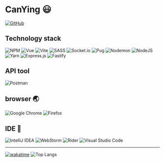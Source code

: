 # CanYing 😃

[![GitHub](https://img.shields.io/badge/dynamic/json?logo=github&label=GitHub&labelColor=495867&color=495867&query=%24.data.totalSubs&url=https%3A%2F%2Fapi.spencerwoo.com%2Fsubstats%2F%3Fsource%3Dgithub%26queryKey%3Dhayschan&style=flat)](https://github.com/canying686)

## Technology stack 
![NPM](https://img.shields.io/badge/NPM-%23CB3837.svg?style=flat&logo=npm&logoColor=white)
![Vue](  https://img.shields.io/badge/-Vue-4fc08d?style=flat&logo=Vue.js&logoColor=green)
![Vite](https://img.shields.io/badge/vite-%23646CFF.svg?style=flat&logo=vite&logoColor=white)
![SASS](https://img.shields.io/badge/SASS-hotpink.svg?style=flat&logo=SASS&logoColor=white)
![Socket.io](https://img.shields.io/badge/Socket.io-black?style=flat&logo=socket.io&badgeColor=010101)
![Pug](https://img.shields.io/badge/Pug-FFF?style=flat&logo=pug&logoColor=A86454)
![Nodemon](https://img.shields.io/badge/NODEMON-%23323330.svg?style=flat&logo=nodemon&logoColor=%BBDEAD)
![NodeJS](https://img.shields.io/badge/node.js-6DA55F?style=flat&logo=node.js&logoColor=white)
![Yarn](https://img.shields.io/badge/yarn-%232C8EBB.svg?style=flat&logo=yarn&logoColor=white)
![Express.js](https://img.shields.io/badge/express.js-%23404d59.svg?style=flat&logo=express&logoColor=%2361DAFB)
![Fastify](https://img.shields.io/badge/fastify-%23000000.svg?style=flat&logo=fastify&logoColor=red)
## API tool
![Postman](https://img.shields.io/badge/Postman-FF6C37?style=flat&logo=postman&logoColor=white)

## browser 🌏
![Google Chrome](https://img.shields.io/badge/Google%20Chrome-4285F4?style=flat&logo=GoogleChrome&logoColor=white)
![Firefox](https://img.shields.io/badge/Firefox-FF7139?style=flat&logo=Firefox-Browser&logoColor=white)

## IDE 🧰
![IntelliJ IDEA](https://img.shields.io/badge/IntelliJIDEA-000000.svg?style=flat&logo=intellij-idea&logoColor=white)
![WebStorm](https://img.shields.io/badge/webstorm-143?style=flat&logo=webstorm&logoColor=white&color=black)
![Rider](https://img.shields.io/badge/Rider-000000.svg?style=flat&logo=Rider&logoColor=white&color=black&labelColor=crimson)
![Visual Studio Code](https://img.shields.io/badge/Visual%20Studio%20Code-0078d7.svg?style=flat&logo=visual-studio-code&logoColor=white)

___

[![wakatime](https://github-readme-stats.vercel.app/api/wakatime?username=canying&range=last_7_days&layout=compact&theme=radical)](https://wakatime.com/@canying)
![Top Langs](https://github-readme-stats.vercel.app/api/top-langs/?username=CanYing686&layout=donut)
